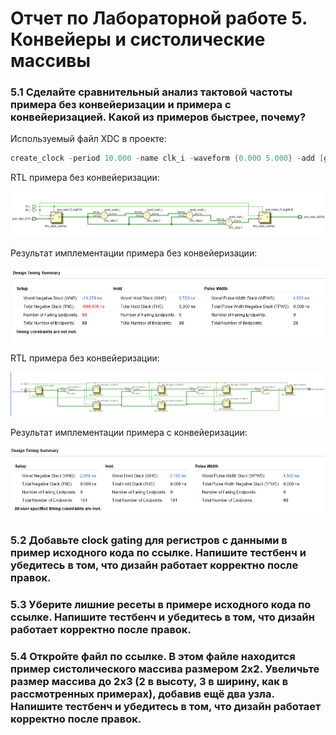 # Отчет по Лабораторной работе 5. Конвейеры и систолические массивы
### 5.1 Сделайте сравнительный анализ тактовой частоты примера без конвейеризации и примера с конвейеризацией. Какой из примеров быстрее, почему?

Используемый файл XDC в проекте:

```verilog
create_clock -period 10.000 -name clk_i -waveform {0.000 5.000} -add [get_ports clk_i]
```
RTL примера без конвейеризации:

<p align="center" > <img src="./pics/rtl_wo_pipeline.png"></p>

Результат имплементации примера без конвейеризации:

<p align="center" > <img src="./pics/slack_wo_pipeline.png"></p>

RTL примера без конвейеризации:

<p align="center" > <img src="./pics/rtl_w_pipeline.png"></p>

Результат имплементации примера c конвейеризации:

<p align="center" > <img src="./pics/slack_w_pipeline.png"></p>

### 5.2 Добавьте clock gating для регистров с данными в пример исходного кода по ссылке. Напишите тестбенч и убедитесь в том, что дизайн работает корректно после правок.

### 5.3 Уберите лишние ресеты в примере исходного кода по ссылке. Напишите тестбенч и убедитесь в том, что дизайн работает корректно после правок.

### 5.4 Откройте файл по ссылке. В этом файле находится пример систолического массива размером 2x2. Увеличьте размер массива до 2x3 (2 в высоту, 3 в ширину, как в рассмотренных примерах), добавив ещё два узла. Напишите тестбенч и убедитесь в том, что дизайн работает корректно после правок.
